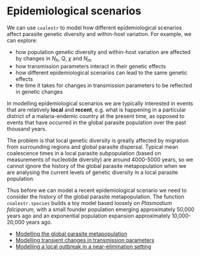 # Epidemiological scenarios

We can use `coalestr` to model how different epidemiological scenarios affect parasite genetic diversity and within-host variation.  For example, we can explore:

* how population genetic diversity and within-host variation are affected by changes in $N_h$, $Q$, $\chi$ and $N_m$
* how transmission parameters interact in their genetic effects
* how different epidemiological scenarios can lead to the same genetic effects
* the time it takes for changes in transmission parameters to be reflected in genetic changes

In modelling epidemiological scenarios we are typically interested in events that are relatively **local** and **recent**, e.g. what is happening in a particular district of a malaria-endemic country at the present time, as opposed to events that have occurred in the global parasite population over the past thousand years.

The problem is that local genetic diversity is greatly affected by migration from surrounding regions and global parasite dispersal.  Typical mean coalescence times in a local parasite subpopulation (based on measurements of nucleotide diversity) are around 4000-5000 years, so we cannot ignore the history of the global parasite metapopulation when we are analysing the current levels of genetic diversity in a local parasite population. 

Thus before we can model a recent epidemiological scenario we need to consider the history of the global parasite metapopulation. The function `coalestr.species` builds a toy model based loosely on *Plasmodium falciparum*, with a small founder population emerging approximately 50,000 years ago and an exponential population expansion approximately 10,000-20,000 years ago.  

- [Modelling the global parasite metapopulation](species_history.ipynb)
- [Modelling transient changes in transmission parameters](scenario_1.ipynb)
- [Modelling a local outbreak in a near-elimination setting](local_outbreak.ipynb)
